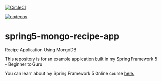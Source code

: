 [![CircleCI](https://circleci.com/gh/shondu/spring5-mongo-recipe-app.svg?style=svg)](https://app.circleci.com/pipelines/github/shondu/spring5-mongo-recipe-app)

[![codecov](https://codecov.io/gh/shondu/spring5-mongo-recipe-app/branch/master/graph/badge.svg)](https://codecov.io/gh/shondu/spring5-mongo-recipe-app)

# spring5-mongo-recipe-app
Recipe Application Using MongoDB

This repository is for an example application built in my Spring Framework 5 - Beginner to Guru

You can learn about my Spring Framework 5 Online course [here.](http://courses.springframework.guru/p/spring-framework-5-begginer-to-guru/?product_id=363173)
